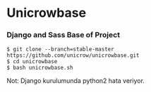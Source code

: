 # Unicrowbase


### Django and Sass Base of Project

```
$ git clone --branch=stable-master https://github.com/unicrow/unicrowbase.git
$ cd unicrowbase
$ bash unicrowbase.sh
```


Not: Django kurulumunda python2 hata veriyor.
